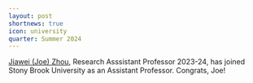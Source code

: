```yaml
---
layout: post
shortnews: true
icon: university
quarter: Summer 2024
---
```


<a href="https://nlp.cs.stonybrook.edu/content/jiawei-joe-zhou">Jiawei (Joe) Zhou</a>, Research Asssistant Professor 2023-24, has joined Stony Brook University as an Assistant Professor.  Congrats, Joe!
